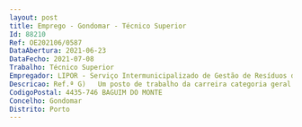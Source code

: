```yaml
--- 
layout: post
title: Emprego - Gondomar - Técnico Superior
Id: 88210
Ref: OE202106/0587
DataAbertura: 2021-06-23
DataFecho: 2021-07-08
Trabalho: Técnico Superior
Empregador: LIPOR - Serviço Intermunicipalizado de Gestão de Resíduos do Grande Porto
Descricao: Ref.ª G)   Um posto de trabalho da carreira categoria geral de Técnico Superior com licenciatura na área de Áudio Visuais e Produção dos Media para o Unidade de Comunicação, Sustentabilidade e Marketing no âmbito do Projeto  “Estratégias Integradas de Comunicação 360º”. A implementação deste projeto é um eixo prioritário de atuação da Organização no sentido de posicionar a marca, impactar os cidadãos e sensibilizar os mesmos para as diversas temáticas. A gestão de Redes é essencial nesse domínio pois serve todo este propósito sendo que o desafio é o de conseguirmos atingir novos públicos, fidelizando os e alinhando os com os valores da Marca.Ao Técnico Superior competirá, nomeadamente, exercer as seguintes funções  Gerir o marketing e publicidade da Organização nas redes sociais e outros suportes de comunicação online (website), com o objetivo de fidelizar públicos, criando um espírito de comunidade e, ainda, angariar novos clientes  Gerir, criar e publicar conteúdos relevantes, originais e de qualidade  Programar as publicações regulares e promover conteúdo através de anúncios  Implementar um calendário editorial para gerir conteúdos e planear campanhas de marketing específicas e oportunas  Apoiar na definição e implementação de estratégias de marketing  Integrar todos os canais de marketing (redes sociais, SEO, marketing de conteúdo, e mail, material impresso e marketing digital)  Desenvolver soluções para gestão de relacionamento com os clientes e potenciais clientes  Gerir e monitorizar todas as campanhas nas redes sociais  Elaborar reports de acompanhamento da Estratégia online e offline.
CodigoPostal: 4435-746 BAGUIM DO MONTE
Concelho: Gondomar
Distrito: Porto
--- 
```

